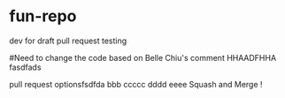# fun-repo

dev for draft pull request testing

#Need to change the code based on Belle Chiu's comment
HHAADFHHA
fasdfads

pull request optionsfsdfda bbb ccccc dddd eeee
Squash and Merge !